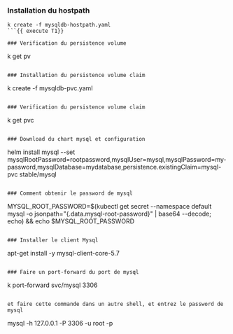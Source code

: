 
### Installation du hostpath
```
k create -f mysqldb-hostpath.yaml
```{{ execute T1}}

### Verification du persistence volume
```
k get pv
```{{ execute T1 }}

### Installation du persistence volume claim
```
k create -f mysqldb-pvc.yaml
```{{ execute T1}}

### Verification du persistence volume claim
```
k get pvc 
```{{ execute T1}}

### Download du chart mysql et configuration 
```
helm install  mysql --set mysqlRootPassword=rootpassword,mysqlUser=mysql,mysqlPassword=my-password,mysqlDatabase=mydatabase,persistence.existingClaim=mysql-pvc stable/mysql
```{{ execute T1}}

### Comment obtenir le password de mysql
```
MYSQL_ROOT_PASSWORD=$(kubectl get secret --namespace default mysql -o jsonpath="{.data.mysql-root-password}" | base64 --decode; echo) && echo $MYSQL_ROOT_PASSWORD
```{{ execute T1 }}

### Installer le client Mysql 
```
apt-get install -y mysql-client-core-5.7
```{{ execute T1}}

### Faire un port-forward du port de mysql 
```
 k port-forward svc/mysql 3306
```{{ execute T1 }}

et faire cette commande dans un autre shell, et entrez le password de mysql
```
mysql -h 127.0.0.1 -P 3306 -u root -p
```{{ execute T1 }} 










